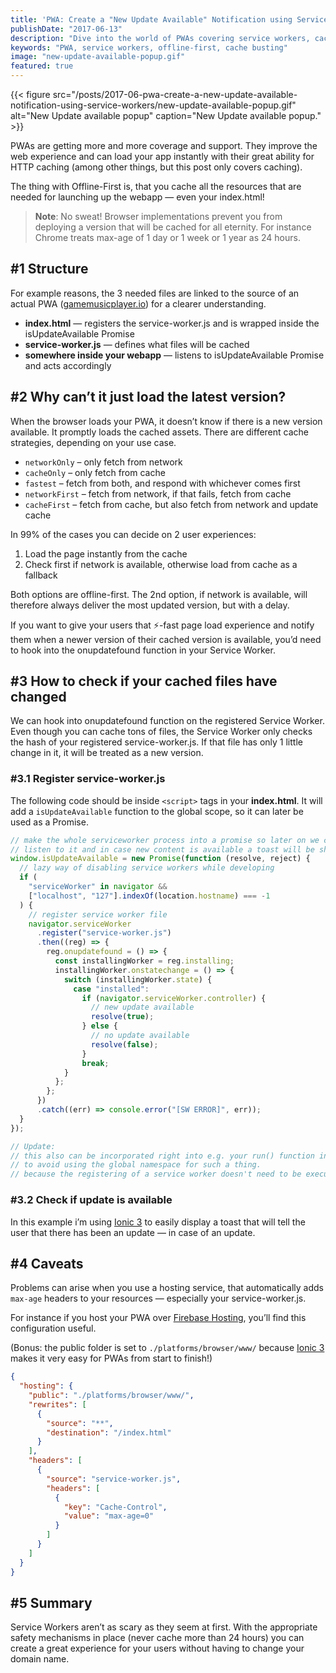 ```yaml
---
title: 'PWA: Create a "New Update Available" Notification using Service Workers'
publishDate: "2017-06-13"
description: "Dive into the world of PWAs covering service workers, cache busting and offline-first."
keywords: "PWA, service workers, offline-first, cache busting"
image: "new-update-available-popup.gif"
featured: true
---
```


{{< figure src="/posts/2017-06-pwa-create-a-new-update-available-notification-using-service-workers/new-update-available-popup.gif" alt="New Update available popup" caption="New Update available popup." >}}

PWAs are getting more and more coverage and support. They improve the web experience and can load your app instantly with their great ability for HTTP caching (among other things, but this post only covers caching).

The thing with Offline-First is, that you cache all the resources that are needed for launching up the webapp — even your index.html!

> **Note**: No sweat! Browser implementations prevent you from deploying a version that will be cached for all eternity. For instance Chrome treats max-age of 1 day or 1 week or 1 year as 24 hours.

## #1 Structure

For example reasons, the 3 needed files are linked to the source of an actual PWA ([gamemusicplayer.io](gamemusicplayer.io)) for a clearer understanding.

- **index.html** — registers the service-worker.js and is wrapped inside the isUpdateAvailable Promise
- **service-worker.js** — defines what files will be cached
- **somewhere inside your webapp** — listens to isUpdateAvailable Promise and acts accordingly

## #2 Why can’t it just load the latest version?

When the browser loads your PWA, it doesn’t know if there is a new version available. It promptly loads the cached assets. There are different cache strategies, depending on your use case.

- `networkOnly` – only fetch from network
- `cacheOnly` – only fetch from cache
- `fastest` – fetch from both, and respond with whichever comes first
- `networkFirst` – fetch from network, if that fails, fetch from cache
- `cacheFirst` – fetch from cache, but also fetch from network and update cache

In 99% of the cases you can decide on 2 user experiences:

1. Load the page instantly from the cache
2. Check first if network is available, otherwise load from cache as a fallback

Both options are offline-first. The 2nd option, if network is available, will therefore always deliver the most updated version, but with a delay.

If you want to give your users that ⚡️-fast page load experience and notify them when a newer version of their cached version is available, you’d need to hook into the onupdatefound function in your Service Worker.

## #3 How to check if your cached files have changed

We can hook into onupdatefound function on the registered Service Worker. Even though you can cache tons of files, the Service Worker only checks the hash of your registered service-worker.js. If that file has only 1 little change in it, it will be treated as a new version.

### #3.1 Register service-worker.js

The following code should be inside `<script>` tags in your **index.html**. It will add a `isUpdateAvailable` function to the global scope, so it can later be used as a Promise.

```javascript
// make the whole serviceworker process into a promise so later on we can
// listen to it and in case new content is available a toast will be shown
window.isUpdateAvailable = new Promise(function (resolve, reject) {
  // lazy way of disabling service workers while developing
  if (
    "serviceWorker" in navigator &&
    ["localhost", "127"].indexOf(location.hostname) === -1
  ) {
    // register service worker file
    navigator.serviceWorker
      .register("service-worker.js")
      .then((reg) => {
        reg.onupdatefound = () => {
          const installingWorker = reg.installing;
          installingWorker.onstatechange = () => {
            switch (installingWorker.state) {
              case "installed":
                if (navigator.serviceWorker.controller) {
                  // new update available
                  resolve(true);
                } else {
                  // no update available
                  resolve(false);
                }
                break;
            }
          };
        };
      })
      .catch((err) => console.error("[SW ERROR]", err));
  }
});

// Update:
// this also can be incorporated right into e.g. your run() function in angular,
// to avoid using the global namespace for such a thing.
// because the registering of a service worker doesn't need to be executed on the first load of the page.
```

### #3.2 Check if update is available

In this example i’m using [Ionic 3](http://ionicframework.com/) to easily display a toast that will tell the user that there has been an update — in case of an update.

## #4 Caveats

Problems can arise when you use a hosting service, that automatically adds `max-age` headers to your resources — especially your service-worker.js.

For instance if you host your PWA over [Firebase Hosting](https://firebase.google.com/docs/hosting/), you’ll find this configuration useful.

(Bonus: the public folder is set to `./platforms/browser/www/` because [Ionic 3](https://ionicframework.com/) makes it very easy for PWAs from start to finish!)

```json
{
  "hosting": {
    "public": "./platforms/browser/www/",
    "rewrites": [
      {
        "source": "**",
        "destination": "/index.html"
      }
    ],
    "headers": [
      {
        "source": "service-worker.js",
        "headers": [
          {
            "key": "Cache-Control",
            "value": "max-age=0"
          }
        ]
      }
    ]
  }
}
```

## #5 Summary

Service Workers aren’t as scary as they seem at first. With the appropriate safety mechanisms in place (never cache more than 24 hours) you can create a great experience for your users without having to change your domain name.
